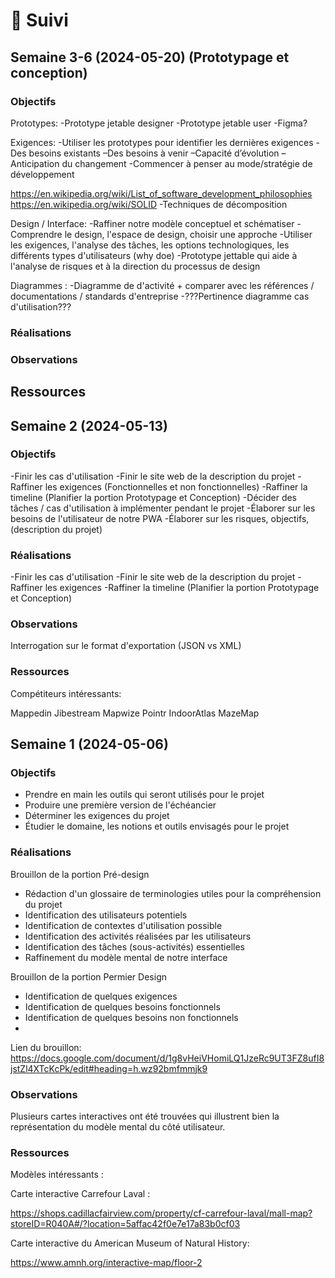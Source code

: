 # 📅 Suivi

<!-- ## Semaine 15 (2024-08-12)

### Objectifs

### Réalisations

### Observations

### Ressources

## Semaine 14 (2024-08-05)

### Objectifs

### Réalisations

### Observations

### Ressources

## Semaine 13 (2024-07-29)

### Objectifs

### Réalisations

### Observations

### Ressources

## Semaine 12 (2024-07-22)

### Objectifs

### Réalisations

### Observations

### Ressources

## Semaine 11 (2024-07-15)

### Objectifs

### Réalisations

### Observations

### Ressources

## Semaine 10 (2024-07-08)

### Objectifs

### Réalisations

### Observations

### Ressources

## Semaine 9 (2024-07-01)

### Objectifs

### Réalisations

### Observations

### Ressources

## Semaine 8 (2024-06-24)

### Objectifs

### Réalisations

### Observations

### Ressources

## Semaine 7 (2024-06-17)

### Objectifs


-Diagramme de séquence + comparer avec les références / documentations / standards d'entreprise 
-Diagramme de classe
### Réalisations

### Observations

### Ressources






## Semaine 6 (2024-06-10)

### Objectifs

### Réalisations

### Observations

### Ressources

## Semaine 5 (2024-06-03)

### Objectifs

### Réalisations

### Observations

### Ressources

## Semaine 4 (2024-05-27)

### Objectifs

### Réalisations

### Observations

### Ressources-->


## Semaine 3-6 (2024-05-20) (Prototypage et conception)

### Objectifs


Prototypes:
-Prototype jetable designer
-Prototype jetable user
-Figma?

Exigences:
-Utiliser les prototypes pour identifier les dernières exigences
-Des besoins existants
–Des besoins à venir
–Capacité d’évolution 
–Anticipation du changement
-Commencer à penser au mode/stratégie de développement 


https://en.wikipedia.org/wiki/List_of_software_development_philosophies
https://en.wikipedia.org/wiki/SOLID
-Techniques de décomposition

Design / Interface:
-Raffiner notre modèle conceptuel et schématiser
-Comprendre le design, l'espace de design, choisir une approche
-Utiliser les exigences, l'analyse des tâches, les options technologiques, les différents types d'utilisateurs (why doe)
-Prototype jettable qui aide à l'analyse de risques et à la direction du processus de design


Diagrammes : 
-Diagramme de d'activité + comparer avec les références / documentations / standards d'entreprise 
-???Pertinence diagramme cas d'utilisation???


### Réalisations

### Observations

## Ressources ­




## Semaine 2 (2024-05-13)

### Objectifs
-Finir les cas d'utilisation
-Finir le site web de la description du projet
-Raffiner les exigences (Fonctionnelles et non fonctionnelles)
-Raffiner la timeline (Planifier la portion Prototypage et Conception)
-Décider des tâches / cas d'utilisation à implémenter pendant le projet
-Élaborer sur les besoins de l'utilisateur de notre PWA
-Élaborer sur les risques, objectifs, (description du projet)
### Réalisations
-Finir les cas d'utilisation
-Finir le site web de la description du projet
-Raffiner les exigences
-Raffiner la timeline (Planifier la portion Prototypage et Conception)
### Observations
Interrogation sur le format d'exportation (JSON vs XML)
### Ressources 

Compétiteurs intéressants:

Mappedin
Jibestream
Mapwize
Pointr
IndoorAtlas
MazeMap


## Semaine 1 (2024-05-06)

### Objectifs

- Prendre en main les outils qui seront utilisés pour le projet
- Produire une première version de l'échéancier
- Déterminer les exigences du projet
- Étudier le domaine, les notions et outils envisagés pour le projet

### Réalisations
Brouillon de la portion Pré-design
- Rédaction d'un glossaire de terminologies utiles pour la compréhension du projet
- Identification des utilisateurs potentiels
- Identification de contextes d'utilisation possible
- Identification des activités réalisées par les utilisateurs
- Identification des tâches (sous-activités) essentielles
- Raffinement du modèle mental de notre interface

Brouillon de la portion Permier Design
- Identification de quelques exigences
- Identification de quelques besoins fonctionnels
- Identification de quelques besoins non fonctionnels
- 

Lien du brouillon:
https://docs.google.com/document/d/1g8vHeiVHomiLQ1JzeRc9UT3FZ8ufI8jstZl4XTcKcPk/edit#heading=h.wz92bmfmmjk9
<!-- Description des tâches accomplies -->

### Observations
Plusieurs cartes interactives ont été trouvées qui illustrent bien la représentation du modèle mental du côté utilisateur.


<!-- Description des observations importantes (ex: remarque ou trouvaille intéressante, difficultés rencontrées) de la semaine -->

### Ressources

Modèles intéressants :

Carte interactive Carrefour Laval :

https://shops.cadillacfairview.com/property/cf-carrefour-laval/mall-map?storeID=R040A#/?location=5affac42f0e7e17a83b0cf03

Carte interactive du American Museum of Natural History:

https://www.amnh.org/interactive-map/floor-2

<!-- Matériels consultés (vidéo, article, documentation, livres)-->



